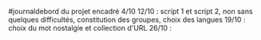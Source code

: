 #journaldebord du projet encadré
4/10
12/10 : script 1 et script 2, non sans quelques difficultés, constitution des groupes, choix des langues
19/10 : choix du mot nostalgie et collection d'URL
26/10 : 
